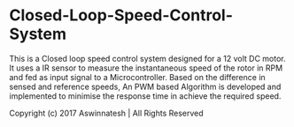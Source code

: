 # Closed-Loop-Speed-Control-System

This is a Closed loop speed control system designed for a 12 volt DC motor. It uses a IR sensor  to measure the instantaneous speed of the rotor in RPM and fed as input signal to a Microcontroller. Based on the difference in sensed and reference speeds, An PWM based Algorithm is developed and implemented to minimise the response time in achieve the required speed.

Copyright (c) 2017 Aswinnatesh | All Rights Reserved 
